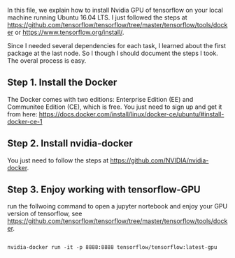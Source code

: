 In this file, we explain how to install Nvidia GPU of tensorflow  on
your local machine running Ubuntu 16.04 LTS. I just followed the steps
at https://github.com/tensorflow/tensorflow/tree/master/tensorflow/tools/docker or  https://www.tensorflow.org/install/.

Since I needed several dependencies for each task, I learned about the first package at the last node. So I though I should document the steps I took. The overal process is easy.

## Step 1.  Install the Docker

The Docker comes with two editions: Enterprise Edition (EE) and Communitee Edition (CE), which is free. You just need to sign up and get it from here: https://docs.docker.com/install/linux/docker-ce/ubuntu/#install-docker-ce-1


## Step 2. Install nvidia-docker

You just need to follow the steps at https://github.com/NVIDIA/nvidia-docker.


## Step 3. Enjoy working with tensorflow-GPU

run the follwoing command to open a jupyter nortebook and enjoy your GPU version of tensorflow, see https://github.com/tensorflow/tensorflow/tree/master/tensorflow/tools/docker.

<pre><code>
nvidia-docker run -it -p 8888:8888 tensorflow/tensorflow:latest-gpu
</code></pre>
